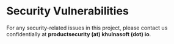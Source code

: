 # Security Vulnerabilities

For any security-related issues in this project, please contact us confidentially at **productsecurity (at) khulnasoft (dot) io**.
